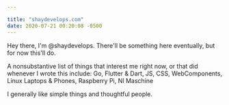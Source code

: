 ```yaml
---

title: "shaydevelops.com"
date: 2020-07-21 00:20:08 -0500
---
```


Hey there, I'm @shaydevelops. There'll be something here eventually, but for now this'll do.

A nonsubstantive list of things that interest me right now, or that did whenever I wrote this include: 
Go,
Flutter & Dart, 
JS, 
CSS, 
WebComponents, 
Linux Laptops & Phones, 
Raspberry Pi,
NI Maschine

I generally like simple things and thoughtful people.
